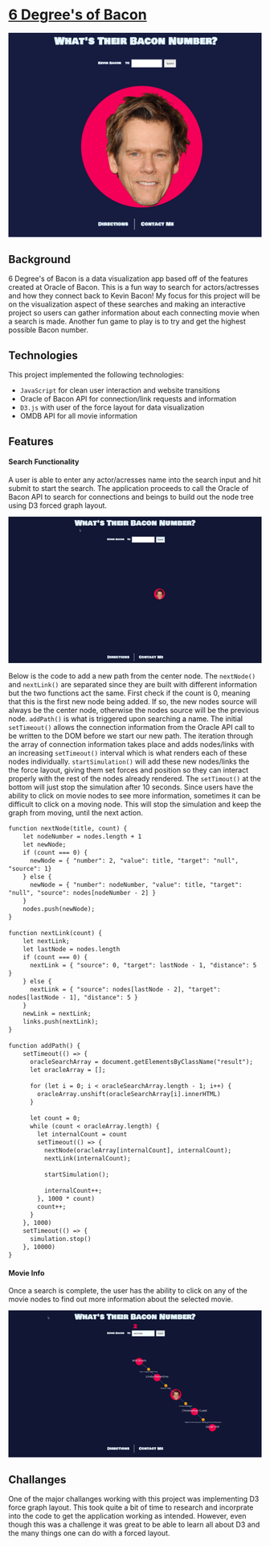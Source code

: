 # [6 Degree's of Bacon](http://six-deg-of-bacon.herokuapp.com/)

![Home Screen](https://github.com/mkochalko/6degreesofbacon/blob/master/public/javascripts/images/home_screen.png)

## Background

6 Degree's of Bacon is a data visualization app based off of the features created at Oracle of Bacon. This is a fun way to search for actors/actresses and how they connect back to Kevin Bacon! My focus for this project will be on the visualization aspect of these searches and making an interactive project so users can gather information about each connecting movie when a search is made. Another fun game to play is to try and get the highest possible Bacon number. 

## Technologies

This project implemented the following technologies:
* `JavaScript` for clean user interaction and website transitions
* Oracle of Bacon API for connection/link requests and information
* `D3.js` with user of the force layout for data visualization
* OMDB API for all movie information

## Features

#### Search Functionality
A user is able to enter any actor/acresses name into the search input and hit submit to start the search. The application proceeds to call the Oracle of Bacon API to search for connections and beings to build out the node tree using D3 forced graph layout. 

![](https://github.com/mkochalko/6degreesofbacon/blob/master/public/javascripts/images/BaconSearchGif.gif)

Below is the code to add a new path from the center node. The `nextNode()` and `nextLink()` are separated since they are built with different information but the two functions act the same. First check if the count is 0, meaning that this is the first new node being added. If so, the new nodes source will always be the center node, otherwise the nodes source will be the previous node. `addPath()` is what is triggered upon searching a name. The initial `setTimeout()` allows the connection information from the Oracle API call to be written to the DOM before we start our new path. The iteration through the array of connection information takes place and adds nodes/links with an increasing `setTimeout()` interval which is what renders each of these nodes individually. `startSimulation()` will add these new nodes/links the the force layout, giving them set forces and position so they can interact properly with the rest of the nodes already rendered. The `setTimout()` at the bottom will just stop the simulation after 10 seconds. Since users have the ability to click on movie nodes to see more information, sometimes it can be difficult to click on a moving node. This will stop the simulation and keep the graph from moving, until the next action.

```
function nextNode(title, count) {
    let nodeNumber = nodes.length + 1
    let newNode;
    if (count === 0) {
      newNode = { "number": 2, "value": title, "target": "null", "source": 1}
    } else {
      newNode = { "number": nodeNumber, "value": title, "target": "null", "source": nodes[nodeNumber - 2] }
    }
    nodes.push(newNode);
}

function nextLink(count) {
    let nextLink;
    let lastNode = nodes.length
    if (count === 0) {
      nextLink = { "source": 0, "target": lastNode - 1, "distance": 5 }
    } else {
      nextLink = { "source": nodes[lastNode - 2], "target": nodes[lastNode - 1], "distance": 5 }
    }
    newLink = nextLink;
    links.push(nextLink);
}

function addPath() {
    setTimeout(() => {
      oracleSearchArray = document.getElementsByClassName("result");
      let oracleArray = [];

      for (let i = 0; i < oracleSearchArray.length - 1; i++) {
        oracleArray.unshift(oracleSearchArray[i].innerHTML)
      }

      let count = 0;
      while (count < oracleArray.length) {
        let internalCount = count
        setTimeout(() => {
          nextNode(oracleArray[internalCount], internalCount);
          nextLink(internalCount);

          startSimulation();

          internalCount++;
        }, 1000 * count)
        count++;
      }
    }, 1000)
    setTimeout(() => {
      simulation.stop()
    }, 10000)
}
```

#### Movie Info
Once a search is complete, the user has the ability to click on any of the movie nodes to find out more information about the selected movie. 

![](https://github.com/mkochalko/6degreesofbacon/blob/master/public/javascripts/images/new_popout_gif.gif) 


## Challanges

One of the major challanges working with this project was implementing D3 force graph layout. This took quite a bit of time to research and incorprate into the code to get the application working as intended. However, even though this was a challenge it was great to be able to learn all about D3 and the many things one can do with a forced layout. 


